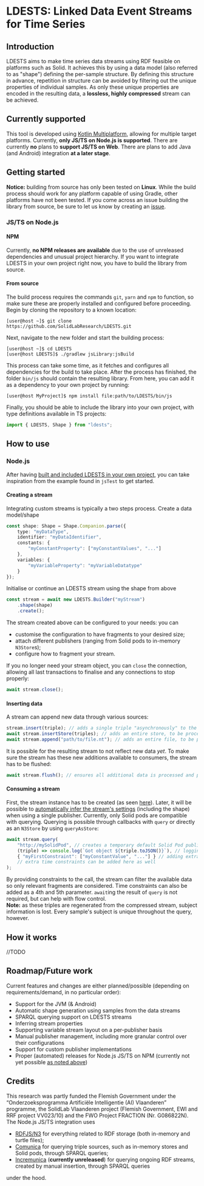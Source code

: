 # LDESTS: Linked Data Event Streams for Time Series
## Introduction
LDESTS aims to make time series data streams using RDF feasible on platforms such as Solid. It achieves this by using a data model (also referred to as "shape") defining the per-sample structure. By defining this structure in advance, repetition in structure can be avoided by filtering out the unique properties of individual samples. As only these unique properties are encoded in the resulting data, a **lossless, highly compressed** stream can be achieved.
## Currently supported
This tool is developed using [Kotlin Multiplatform](https://kotlinlang.org/docs/multiplatform.html), allowing for multiple target platforms. Currently, **only JS/TS on Node.js is supported**. There are currently **no** plans to **support JS/TS on Web**. There are plans to add Java (and Android) integration **at a later stage**.
## Getting started
**Notice:** building from source has only been tested on **Linux**. While the build process should work for any platform capable of using Gradle, other platforms have not been tested. If you come across an issue building the library from source, be sure to let us know by creating an [issue](https://github.com/SolidLabResearch/LDESTS/issues/new).
### JS/TS on Node.js
#### NPM
Currently, **no NPM releases are available** due to the use of unreleased dependencies and unusual project hierarchy. If you want to integrate LDESTS in your own project right now, you have to build the library from source.
#### From source
The build process requires the commands `git`, `yarn` and `npm` to function, so make sure these are properly installed and configured before proceeding.\
Begin by cloning the repository to a known location:

```
[user@host ~]$ git clone https://github.com/SolidLabResearch/LDESTS.git
```
Next, navigate to the new folder and start the building process:
```
[user@host ~]$ cd LDESTS
[user@host LDESTS]$ ./gradlew jsLibrary:jsBuild
```
This process can take some time, as it fetches and configures all dependencies for the build to take place. After the process has finished, the folder `bin/js` should contain the resulting library. From here, you can add it as a dependency to your own project by running:
```
[user@host MyProject]$ npm install file:path/to/LDESTS/bin/js
```
Finally, you should be able to include the library into your own project, with type definitions available in TS projects:
```ts
import { LDESTS, Shape } from "ldests";
```
## How to use
### Node.js
After having [built and included LDESTS in your own project](#jsts-on-nodejs), you can take inspiration from the example found in `jsTest` to get started.
#### Creating a stream
Integrating custom streams is typically a two steps process.
Create a data model/shape
```ts
const shape: Shape = Shape.Companion.parse({
    type: "myDataType",
    identifier: "myDataIdentifier",
    constants: {
        "myConstantProperty": ["myConstantValues", "..."]
    },
    variables: {
        "myVariableProperty": "myVariableDatatype"
    }
});
```
Initialise or continue an LDESTS stream using the shape from above
```ts
const stream = await new LDESTS.Builder("myStream")
    .shape(shape)
    .create();
```
The stream created above can be configured to your needs: you can
- customise the configuration to have fragments to your desired size;
- attach different publishers (ranging from Solid pods to in-memory `N3Store`s);
- configure how to fragment your stream.

If you no longer need your stream object, you can `close` the connection, allowing all last transactions to finalise and any connections to stop properly:
```ts
await stream.close();
```
#### Inserting data
A stream can append new data through various sources:
```ts
stream.insert(triple); // adds a single triple "asynchronously" to the input stream
await stream.insertStore(triples); // adds an entire store, to be processed as a whole, and `await`s until finished
await stream.append("path/to/file.nt"); // adds an entire file, to be processed as a whole, and `await`s until finished
```
It is possible for the resulting stream to not reflect new data *yet*. To make sure the stream has these new additions available to consumers, the stream has to be flushed:
```ts
await stream.flush(); // ensures all additional data is processed and published before it returns
```
#### Consuming a stream
First, the stream instance has to be created (as seen [here](#creating-a-stream)). Later, it will be possible to [automatically infer the stream's settings](#roadmapfuture-work) (including the shape) when using a single publisher. Currently, only Solid pods are compatible with querying. Querying is possible through callbacks with `query` or directly as an `N3Store` by using `queryAsStore`:
```ts
await stream.query(
    "http://mySolidPod", // creates a temporary default Solid Pod publisher, and looks for "myStream" as defined above
    (triple) => console.log(`Got object ${triple.toJSON()}`), // logging the received triple's data
    { "myFirstConstraint": ["myConstantValue", "..."] } // adding extra constraints to the data
    // extra time constraints can be added here as well
);
```
By providing constraints to the call, the stream can filter the available data so only relevant fragments are considered. Time constraints can also be added as a 4th and 5th parameter. `await`ing the result of `query` is not required, but can help with flow control.\
**Note:** as these triples are regenerated from the compressed stream, subject information is lost. Every sample's subject is unique throughout the query, however.
## How it works
//TODO
## Roadmap/Future work
Current features and changes are either planned/possible (depending on requirements/demand, in no particular order):
- Support for the JVM (& Android)
- Automatic shape generation using samples from the data streams
- SPARQL querying support on LDESTS streams
- Inferring stream properties
- Supporting variable stream layout on a per-publisher basis
- Manual publisher management, including more granular control over their configurations
- Support for custom publisher implementations
- Proper (automated) releases for Node.js JS/TS on NPM (currently not yet possible [as noted above](#npm))
## Credits
This research was partly funded the Flemish Government under the “Onderzoeksprogramma
Artificiële Intelligentie (AI) Vlaanderen” programme, the SolidLab Vlaanderen project (Flemish
Government, EWI and RRF project VV023/10) and the FWO Project FRACTION (Nr. G086822N).\
The Node.js JS/TS integration uses
- [RDFJS/N3](https://github.com/rdfjs/N3.js/) for everything related to RDF storage (both in-memory and turtle files);
- [Comunica](https://github.com/comunica/comunica/) for querying triple sources, such as in-memory stores and Solid pods, through SPARQL queries;
- [Incremunica](https://github.com/maartyman/incremunica/) (**currently unreleased**) for querying ongoing RDF streams, created by manual insertion, through SPARQL queries

under the hood.
